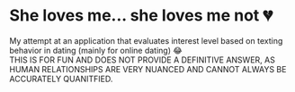 <h1>She loves me... she loves me not 💔</h1>
<p>My attempt at an application that evaluates interest level based on texting behavior in dating (mainly for online dating) 😂 <br>THIS IS FOR FUN AND DOES NOT PROVIDE A DEFINITIVE ANSWER, AS HUMAN RELATIONSHIPS ARE VERY NUANCED AND CANNOT ALWAYS BE ACCURATELY QUANITFIED.</p>
